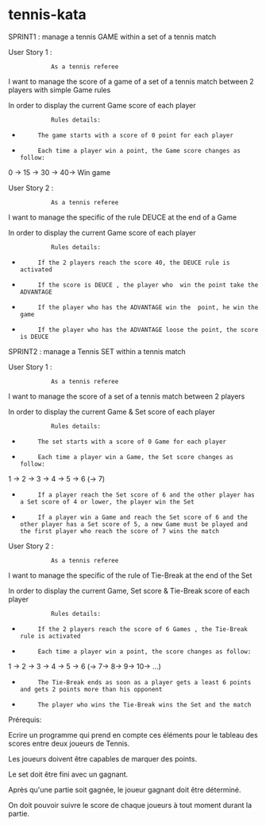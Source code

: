 # tennis-kata

SPRINT1 : manage a tennis GAME within a set of a tennis match

User Story 1 :

                As a tennis referee

I want to manage the score of a game of a set of a tennis match between 2 players with simple Game rules

In order to display the current Game score of each player

 

                Rules details:

-          The game starts with a score of 0 point for each player

-          Each time a player win a point, the Game score changes as follow:

0 -> 15 -> 30 -> 40-> Win game

 

User Story 2 :

                As a tennis referee

I want to manage the specific of the rule DEUCE at the end of a Game

In order to display the current Game score of each player

 

                Rules details:

-          If the 2 players reach the score 40, the DEUCE rule is activated

-          If the score is DEUCE , the player who  win the point take the ADVANTAGE

-          If the player who has the ADVANTAGE win the  point, he win the game

-          If the player who has the ADVANTAGE loose the point, the score is DEUCE

 SPRINT2 : manage a Tennis SET within a tennis match

User Story 1 :

                As a tennis referee

I want to manage the score of a set of a tennis match between 2 players

In order to display the current Game & Set score of each player

 

                Rules details:

-          The set starts with a score of 0 Game for each player

-          Each time a player win a Game, the Set score changes as follow:

1 -> 2 -> 3 -> 4 -> 5 -> 6 (-> 7)

-          If a player reach the Set score of 6 and the other player has a Set score of 4 or lower, the player win the Set

-          If a player win a Game and reach the Set score of 6 and the other player has a Set score of 5, a new Game must be played and the first player who reach the score of 7 wins the match

 

User Story 2 :

                As a tennis referee

I want to manage the specific of the rule of Tie-Break at the end of the Set

In order to display the current Game, Set score & Tie-Break score of each player

 

                Rules details:

-          If the 2 players reach the score of 6 Games , the Tie-Break rule is activated

-          Each time a player win a point, the score changes as follow:

1 -> 2 -> 3 -> 4 -> 5 -> 6 (-> 7-> 8-> 9-> 10-> …)

-          The Tie-Break ends as soon as a player gets a least 6 points and gets 2 points more than his opponent

-          The player who wins the Tie-Break wins the Set and the match

 

Prérequis:

Ecrire un programme qui prend en compte ces éléments pour le tableau des scores entre deux joueurs de Tennis.

 

Les joueurs doivent être capables de marquer des points.

Le set doit être fini avec un gagnant.

Après qu'une partie soit gagnée, le joueur gagnant doit être déterminé.

On doit pouvoir suivre le score de chaque joueurs à tout moment durant la partie.
